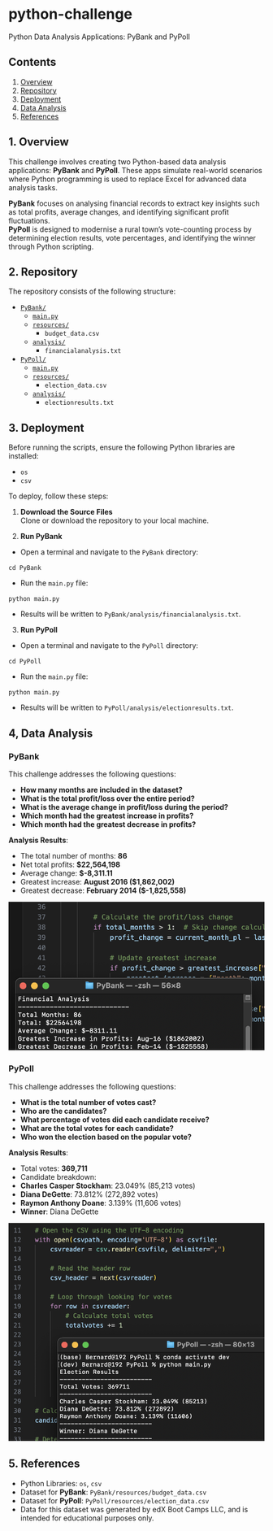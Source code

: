 # python-challenge
Python Data Analysis Applications: PyBank and PyPoll

## Contents
1. [Overview](#1-overview)  
2. [Repository](#2-repository)  
3. [Deployment](#3-deployment)  
4. [Data Analysis](#4-data-analysis)  
5. [References](#5-references)  

## 1. Overview
This challenge involves creating two Python-based data analysis applications: **PyBank** and **PyPoll**. These apps simulate real-world scenarios where Python programming is used to replace Excel for advanced data analysis tasks.  

**PyBank** focuses on analysing financial records to extract key insights such as total profits, average changes, and identifying significant profit fluctuations.  
**PyPoll** is designed to modernise a rural town’s vote-counting process by determining election results, vote percentages, and identifying the winner through Python scripting.  


## 2. Repository
The repository consists of the following structure:

- [`PyBank/`](PyBank)
  - [`main.py`](PyBank/main.py)  
  - [`resources/`](PyBank/resources)
    - `budget_data.csv`  
  - [`analysis/`](PyBank/analysis)  
    - `financialanalysis.txt`  
- [`PyPoll/`](PyPoll)
  - [`main.py`](PyPoll/main.py)  
  - [`resources/`](PyPoll/resources)
    - `election_data.csv`  
  - [`analysis/`](PyPoll/analysis)
    - `electionresults.txt`  


## 3. Deployment
Before running the scripts, ensure the following Python libraries are installed:
- `os`
- `csv`

To deploy, follow these steps:  

1. **Download the Source Files**  
   Clone or download the repository to your local machine.  

2. **Run PyBank**

- Open a terminal and navigate to the `PyBank` directory:  
```
cd PyBank
```

- Run the `main.py` file:
```
python main.py
```

- Results will be written to `PyBank/analysis/financialanalysis.txt`.

3. **Run PyPoll**  
- Open a terminal and navigate to the `PyPoll` directory:  
```
cd PyPoll
```

- Run the `main.py` file:
```
python main.py
```

- Results will be written to `PyPoll/analysis/electionresults.txt`.


## 4, Data Analysis

### PyBank
This challenge addresses the following questions:
- **How many months are included in the dataset?**  
- **What is the total profit/loss over the entire period?**  
- **What is the average change in profit/loss during the period?**  
- **Which month had the greatest increase in profits?**  
- **Which month had the greatest decrease in profits?**

**Analysis Results**:  
- The total number of months: **86**  
- Net total profits: **$22,564,198**  
- Average change: **$-8,311.11**  
- Greatest increase: **August 2016 ($1,862,002)**  
- Greatest decrease: **February 2014 ($-1,825,558)**  

![PyBank](images/pybank_screenshot.png)

### PyPoll
This challenge addresses the following questions:
- **What is the total number of votes cast?**  
- **Who are the candidates?**  
- **What percentage of votes did each candidate receive?**  
- **What are the total votes for each candidate?**  
- **Who won the election based on the popular vote?**

**Analysis Results**:  
- Total votes: **369,711** 
- Candidate breakdown:
- **Charles Casper Stockham**: 23.049% (85,213 votes)  
- **Diana DeGette**: 73.812% (272,892 votes)  
- **Raymon Anthony Doane**: 3.139% (11,606 votes)  
- **Winner**: Diana DeGette  

![PyPoll](images/pypoll_screenshot.png)

## 5. References
- Python Libraries: `os`, `csv`
- Dataset for **PyBank**: `PyBank/resources/budget_data.csv`  
- Dataset for **PyPoll**: `PyPoll/resources/election_data.csv`  
- Data for this dataset was generated by edX Boot Camps LLC, and is intended for educational purposes only.
